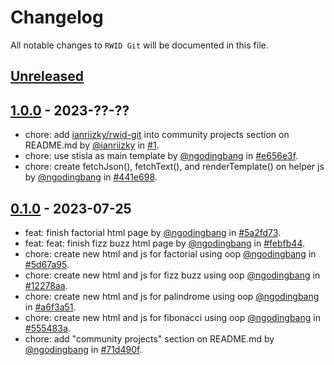 # Changelog

All notable changes to `RWID Git` will be documented in this file.

## [Unreleased](https://github.com/ngodingbang/rwid-git/compare/1.0.0...develop)

## [1.0.0](https://github.com/ngodingbang/rwid-git/releases/tag/1.0.0) - 2023-??-??

- chore: add [ianriizky/rwid-git](https://github.com/ianriizky/rwid-git) into community projects section on README.md by [@ianriizky](https://github.com/ianriizky) in [#1](https://github.com/ngodingbang/rwid-git/pull/1).
- chore: use stisla as main template by [@ngodingbang](https://github.com/ngodingbang) in [#e656e3f](https://github.com/ngodingbang/rwid-git/commit/e656e3fb67dbda71606dfc857f1aee0c2af029b5).
- chore: create fetchJson(), fetchText(), and renderTemplate() on helper js by [@ngodingbang](https://github.com/ngodingbang) in [#441e698](https://github.com/ngodingbang/rwid-git/commit/441e698ffd6e9c3cd6a0a20a56db251985138c73).

## [0.1.0](https://github.com/ngodingbang/rwid-git/releases/tag/0.1.0) - 2023-07-25

- feat: finish factorial html page by [@ngodingbang](https://github.com/ngodingbang) in [#5a2fd73](https://github.com/ngodingbang/rwid-git/commit/5a2fd73cfc8791066789d3e760504f730b9640a5).
- feat: feat: finish fizz buzz html page by [@ngodingbang](https://github.com/ngodingbang) in [#febfb44](https://github.com/ngodingbang/rwid-git/commit/febfb44a87653075d6f103f8d4f27390cc49fdf7).
- chore: create new html and js for factorial using oop [@ngodingbang](https://github.com/ngodingbang) in [#5d67a95](https://github.com/ngodingbang/rwid-git/commit/5d67a958f3c1c9c599814cbb9821da7f8b8f6614).
- chore: create new html and js for fizz buzz using oop [@ngodingbang](https://github.com/ngodingbang) in [#12278aa](https://github.com/ngodingbang/rwid-git/commit/12278aab3f6699b6eef7978cd6ca86ee461b0c74).
- chore: create new html and js for palindrome using oop [@ngodingbang](https://github.com/ngodingbang) in [#a6f3a51](https://github.com/ngodingbang/rwid-git/commit/a6f3a5178f8b78ac0362f0f1cac1b381d67fff14).
- chore: create new html and js for fibonacci using oop [@ngodingbang](https://github.com/ngodingbang) in [#555483a](https://github.com/ngodingbang/rwid-git/commit/555483a0aa18a9b97d0e5ff2846c94846979b1cd).
- chore: add "community projects" section on README.md by [@ngodingbang](https://github.com/ngodingbang) in [#71d490f](https://github.com/ngodingbang/rwid-git/commit/71d490f420152ed1098ba3d30936767bc5e01519).
